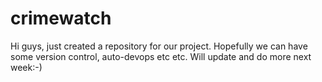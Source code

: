# crimewatch

Hi guys, just created a repository for our project.  Hopefully we can have some version control, auto-devops etc etc.  Will update and do more next week:-)
